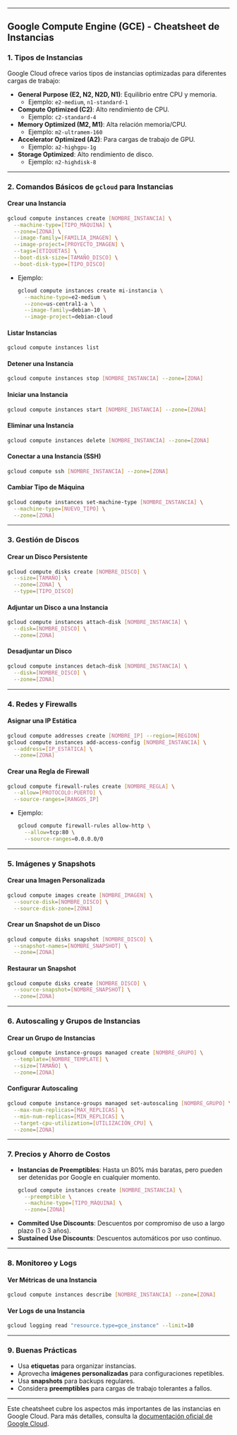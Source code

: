 
---

## **Google Compute Engine (GCE) - Cheatsheet de Instancias**

### **1. Tipos de Instancias**
Google Cloud ofrece varios tipos de instancias optimizadas para diferentes cargas de trabajo:

- **General Purpose (E2, N2, N2D, N1)**: Equilibrio entre CPU y memoria.
  - Ejemplo: `e2-medium`, `n1-standard-1`
- **Compute Optimized (C2)**: Alto rendimiento de CPU.
  - Ejemplo: `c2-standard-4`
- **Memory Optimized (M2, M1)**: Alta relación memoria/CPU.
  - Ejemplo: `m2-ultramem-160`
- **Accelerator Optimized (A2)**: Para cargas de trabajo de GPU.
  - Ejemplo: `a2-highgpu-1g`
- **Storage Optimized**: Alto rendimiento de disco.
  - Ejemplo: `n2-highdisk-8`

---

### **2. Comandos Básicos de `gcloud` para Instancias**

#### **Crear una Instancia**
```bash
gcloud compute instances create [NOMBRE_INSTANCIA] \
  --machine-type=[TIPO_MÁQUINA] \
  --zone=[ZONA] \
  --image-family=[FAMILIA_IMAGEN] \
  --image-project=[PROYECTO_IMAGEN] \
  --tags=[ETIQUETAS] \
  --boot-disk-size=[TAMAÑO_DISCO] \
  --boot-disk-type=[TIPO_DISCO]
```
- Ejemplo:
  ```bash
  gcloud compute instances create mi-instancia \
    --machine-type=e2-medium \
    --zone=us-central1-a \
    --image-family=debian-10 \
    --image-project=debian-cloud
  ```

#### **Listar Instancias**
```bash
gcloud compute instances list
```

#### **Detener una Instancia**
```bash
gcloud compute instances stop [NOMBRE_INSTANCIA] --zone=[ZONA]
```

#### **Iniciar una Instancia**
```bash
gcloud compute instances start [NOMBRE_INSTANCIA] --zone=[ZONA]
```

#### **Eliminar una Instancia**
```bash
gcloud compute instances delete [NOMBRE_INSTANCIA] --zone=[ZONA]
```

#### **Conectar a una Instancia (SSH)**
```bash
gcloud compute ssh [NOMBRE_INSTANCIA] --zone=[ZONA]
```

#### **Cambiar Tipo de Máquina**
```bash
gcloud compute instances set-machine-type [NOMBRE_INSTANCIA] \
  --machine-type=[NUEVO_TIPO] \
  --zone=[ZONA]
```

---

### **3. Gestión de Discos**

#### **Crear un Disco Persistente**
```bash
gcloud compute disks create [NOMBRE_DISCO] \
  --size=[TAMAÑO] \
  --zone=[ZONA] \
  --type=[TIPO_DISCO]
```

#### **Adjuntar un Disco a una Instancia**
```bash
gcloud compute instances attach-disk [NOMBRE_INSTANCIA] \
  --disk=[NOMBRE_DISCO] \
  --zone=[ZONA]
```

#### **Desadjuntar un Disco**
```bash
gcloud compute instances detach-disk [NOMBRE_INSTANCIA] \
  --disk=[NOMBRE_DISCO] \
  --zone=[ZONA]
```

---

### **4. Redes y Firewalls**

#### **Asignar una IP Estática**
```bash
gcloud compute addresses create [NOMBRE_IP] --region=[REGION]
gcloud compute instances add-access-config [NOMBRE_INSTANCIA] \
  --address=[IP_ESTÁTICA] \
  --zone=[ZONA]
```

#### **Crear una Regla de Firewall**
```bash
gcloud compute firewall-rules create [NOMBRE_REGLA] \
  --allow=[PROTOCOLO:PUERTO] \
  --source-ranges=[RANGOS_IP]
```
- Ejemplo:
  ```bash
  gcloud compute firewall-rules allow-http \
    --allow=tcp:80 \
    --source-ranges=0.0.0.0/0
  ```

---

### **5. Imágenes y Snapshots**

#### **Crear una Imagen Personalizada**
```bash
gcloud compute images create [NOMBRE_IMAGEN] \
  --source-disk=[NOMBRE_DISCO] \
  --source-disk-zone=[ZONA]
```

#### **Crear un Snapshot de un Disco**
```bash
gcloud compute disks snapshot [NOMBRE_DISCO] \
  --snapshot-names=[NOMBRE_SNAPSHOT] \
  --zone=[ZONA]
```

#### **Restaurar un Snapshot**
```bash
gcloud compute disks create [NOMBRE_DISCO] \
  --source-snapshot=[NOMBRE_SNAPSHOT] \
  --zone=[ZONA]
```

---

### **6. Autoscaling y Grupos de Instancias**

#### **Crear un Grupo de Instancias**
```bash
gcloud compute instance-groups managed create [NOMBRE_GRUPO] \
  --template=[NOMBRE_TEMPLATE] \
  --size=[TAMAÑO] \
  --zone=[ZONA]
```

#### **Configurar Autoscaling**
```bash
gcloud compute instance-groups managed set-autoscaling [NOMBRE_GRUPO] \
  --max-num-replicas=[MAX_REPLICAS] \
  --min-num-replicas=[MIN_REPLICAS] \
  --target-cpu-utilization=[UTILIZACIÓN_CPU] \
  --zone=[ZONA]
```

---

### **7. Precios y Ahorro de Costos**

- **Instancias de Preemptibles**: Hasta un 80% más baratas, pero pueden ser detenidas por Google en cualquier momento.
  ```bash
  gcloud compute instances create [NOMBRE_INSTANCIA] \
    --preemptible \
    --machine-type=[TIPO_MÁQUINA] \
    --zone=[ZONA]
  ```
- **Commited Use Discounts**: Descuentos por compromiso de uso a largo plazo (1 o 3 años).
- **Sustained Use Discounts**: Descuentos automáticos por uso continuo.

---

### **8. Monitoreo y Logs**

#### **Ver Métricas de una Instancia**
```bash
gcloud compute instances describe [NOMBRE_INSTANCIA] --zone=[ZONA]
```

#### **Ver Logs de una Instancia**
```bash
gcloud logging read "resource.type=gce_instance" --limit=10
```

---

### **9. Buenas Prácticas**
- Usa **etiquetas** para organizar instancias.
- Aprovecha **imágenes personalizadas** para configuraciones repetibles.
- Usa **snapshots** para backups regulares.
- Considera **preemptibles** para cargas de trabajo tolerantes a fallos.

---

Este cheatsheet cubre los aspectos más importantes de las instancias en Google Cloud. Para más detalles, consulta la [documentación oficial de Google Cloud](https://cloud.google.com/compute/docs).

